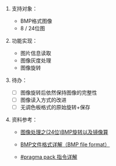 1. 支持对象：

    - BMP格式图像
    - 8 / 24位图

2. 功能实现：

    - 图片信息读取
    - 图像灰度处理
    - 图像旋转

3. 待办：

    - [ ] 图像旋转后依然保持图像的完整性
    - [ ] 图像读入方式的改进
    - [ ] 无调色板格式的原始旋转+保存

4. 资料参考：
	
	- [图像处理之(24位)BMP旋转以及镜像算](https://blog.csdn.net/qq_36752072/article/details/78151770)

	- [BMP文件格式详解（BMP file format）](https://www.cnblogs.com/Matrix_Yao/archive/2009/12/02/1615295.html)
	
	- [#pragma pack 指令详解](https://www.jianshu.com/p/90a6eef329ec)

